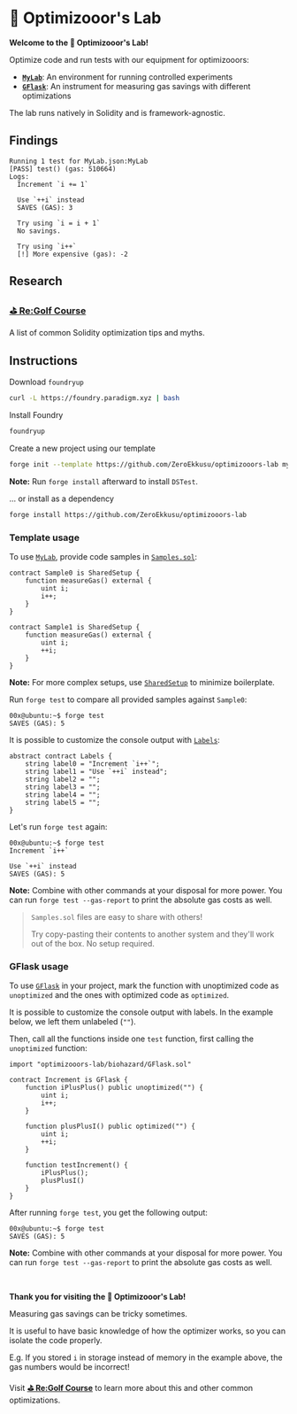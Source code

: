 # 🧪 Optimizooor's Lab

**Welcome to the 🧪 Optimizooor's Lab!**

Optimize code and run tests with our equipment for optimizooors:
- **[`MyLab`](#template-usage)**: An environment for running controlled experiments
- **[`GFlask`](#gflask-usage)**: An instrument for measuring gas savings with different optimizations

The lab runs natively in Solidity and is framework-agnostic.

## Findings

```text
Running 1 test for MyLab.json:MyLab
[PASS] test() (gas: 510664)
Logs:
  Increment `i += 1`
  
  Use `++i` instead
  SAVES (GAS): 3
  
  Try using `i = i + 1`
  No savings.
  
  Try using `i++`
  [!] More expensive (gas): -2
```

## Research

### [**⛳ Re:Golf Course**](https://github.com/ZeroEkkusu/re-golf-course)

A list of common Solidity optimization tips and myths.

## Instructions

Download `foundryup`

```bash
curl -L https://foundry.paradigm.xyz | bash
```

Install Foundry

```bash
foundryup
```

Create a new project using our template

```bash
forge init --template https://github.com/ZeroEkkusu/optimizooors-lab my_lab
```

**Note:** Run `forge install` afterward to install `DSTest`.

... or install as a dependency

```bash
forge install https://github.com/ZeroEkkusu/optimizooors-lab
```

### Template usage

To use [`MyLab`](src/biohazard/MyLab.sol), provide code samples in [`Samples.sol`](src/Samples.sol):

```solidity
contract Sample0 is SharedSetup {
    function measureGas() external {
        uint i;
        i++;
    }
}

contract Sample1 is SharedSetup {
    function measureGas() external {
        uint i;
        ++i;
    }
}
```

**Note:** For more complex setups, use [`SharedSetup`](src/Samples.sol) to minimize boilerplate.

Run `forge test` to compare all provided samples against `Sample0`:

```console
00x@ubuntu:~$ forge test
SAVES (GAS): 5
```

It is possible to customize the console output with [`Labels`](src/Samples.sol):

```solidity
abstract contract Labels {
    string label0 = "Increment `i++`";
    string label1 = "Use `++i` instead";
    string label2 = "";
    string label3 = "";
    string label4 = "";
    string label5 = "";
}
```

Let's run `forge test` again:

```console
00x@ubuntu:~$ forge test
Increment `i++`

Use `++i` instead
SAVES (GAS): 5
```

**Note:** Combine with other commands at your disposal for more power. You can run `forge test --gas-report` to print the absolute gas costs as well.

> `Samples.sol` files are easy to share with others!
>
> Try copy-pasting their contents to another system and they'll work out of the box. No setup required.

### GFlask usage

To use [`GFlask`](src/biohazard/GFlask.sol) in your project, mark the function with unoptimized code as `unoptimized` and the ones with optimized code as `optimized`.

It is possible to customize the console output with labels. In the example below, we left them unlabeled (`""`).

Then, call all the functions inside one `test` function, first calling the `unoptimized` function:

```solidity
import "optimizooors-lab/biohazard/GFlask.sol"

contract Increment is GFlask {
    function iPlusPlus() public unoptimized("") {
        uint i;
        i++;
    }

    function plusPlusI() public optimized("") {
        uint i;
        ++i;
    }

    function testIncrement() {
        iPlusPlus();
        plusPlusI()
    }
}
```

After running `forge test`, you get the following output:

```console
00x@ubuntu:~$ forge test
SAVES (GAS): 5
```

**Note:** Combine with other commands at your disposal for more power. You can run `forge test --gas-report` to print the absolute gas costs as well.

<br>

**Thank you for visiting the 🧪 Optimizooor's Lab!**

Measuring gas savings can be tricky sometimes.

It is useful to have basic knowledge of how the optimizer works, so you can isolate the code properly.

E.g. If you stored `i` in storage instead of memory in the example above, the gas numbers would be incorrect!

Visit [**⛳ Re:Golf Course**](https://github.com/ZeroEkkusu/re-golf-course) to learn more about this and other common optimizations.